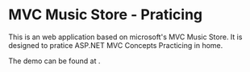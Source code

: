 <h1>MVC Music Store - Praticing</h1>

<p> This is an web application based on microsoft's MVC Music Store. It is designed to pratice ASP.NET
MVC Concepts Practicing in home.</p>

<p>The demo can be found at <a href="https://mvc-music-asp-pratice.azurewebsites.net/"></a>.</p>